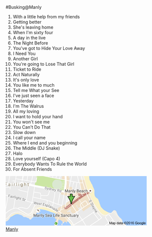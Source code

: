 ﻿#Busking@Manly

1. With a little help from my friends    
2. Getting better    
3. She's leaving home    
4. When I'm sixty four    
5. A day in the live    
6. The Night Before    
7. You've got to Hide Your Love Away    
8. I Need You    
9. Another Girl    
10. You're going to Lose That Girl    
11. Ticket to Ride    
12. Act Naturally    
13. It's only love    
14. You like me to much    
15. Tell me What your See    
16. I've just seen a face    
17. Yesterday    
18. I'm The Walrus    
19. All my loving    
20. I want to hold your hand    
21. You won't see me    
22. You Can't Do That    
23. Slow down    
24. I call your name    
25. Where I end and you beginning    
26. The Middle (DJ Snake)    
27. Halo    
28. Love yourself (Capo 4)    
29. Everybody Wants To Rule the World    
30. For Absent Friends    



 ![Manly Corso]( images/manly.png "ManlyCorso")     
[Manly](https://goo.gl/maps/H5Lrasoq1et)